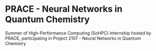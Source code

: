 # PRACE - Neural Networks in Quantum Chemistry
Summer of High-Performance Computing (SoHPC) Internship hosted by PRACE, participating in Project 2107 - Neural Networks in Quantum Chemistry
